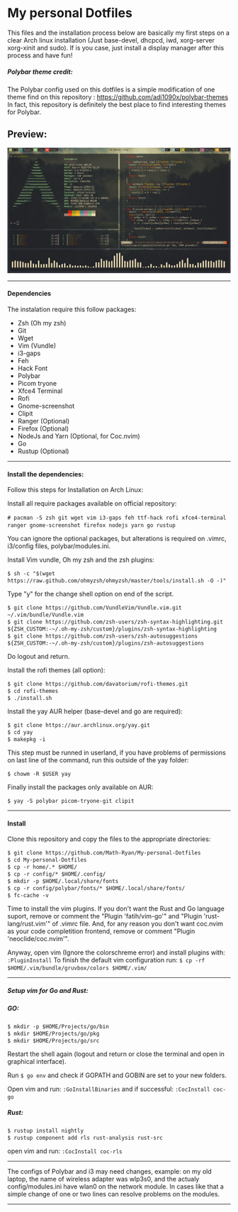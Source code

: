 # My personal Dotfiles
This files and the installation process below are basically my first steps on a clear Arch linux installation (Just base-devel, dhcpcd, iwd, xorg-server xorg-xinit and sudo). If is you case, just install a display manager after this process and have fun!

##### Polybar theme credit:
The Polybar config used on this dotfiles is a simple modification of one theme find on this repository : https://github.com/adi1090x/polybar-themes In fact, this repository is definitely the best place to find interesting themes for Polybar.


## Preview:
![Alt text](prints/screenshot.png?raw=true "Preview")
___
#### Dependencies

The instalation require this follow packages:
* Zsh (Oh my zsh)
* Git
* Wget
* Vim (Vundle)
* i3-gaps
* Feh
* Hack Font
* Polybar
* Picom tryone
* Xfce4 Terminal
* Rofi
* Gnome-screenshot
* Clipit
* Ranger (Optional)
* Firefox (Optional)
* NodeJs and Yarn (Optional, for Coc.nvim)
* Go
* Rustup (Optional)
___

#### Install the dependencies:
Follow this steps for Installation on Arch Linux:

Install all require packages available on official repository:

```# pacman -S zsh git wget vim i3-gaps feh ttf-hack rofi xfce4-terminal ranger gnome-screenshot firefox nodejs yarn go rustup```

You can ignore the optional packages, but alterations is required on .vimrc, i3/config files, polybar/modules.ini.

Install Vim vundle, Oh my zsh and the zsh plugins:
```
$ sh -c "$(wget https://raw.github.com/ohmyzsh/ohmyzsh/master/tools/install.sh -O -)"
```
Type "y" for the change shell option on end of the script.
```
$ git clone https://github.com/VundleVim/Vundle.vim.git ~/.vim/bundle/Vundle.vim
$ git clone https://github.com/zsh-users/zsh-syntax-highlighting.git ${ZSH_CUSTOM:-~/.oh-my-zsh/custom}/plugins/zsh-syntax-highlighting
$ git clone https://github.com/zsh-users/zsh-autosuggestions ${ZSH_CUSTOM:-~/.oh-my-zsh/custom}/plugins/zsh-autosuggestions
```

Do logout and return.

Install the rofi themes (all option):
```
$ git clone https://github.com/davatorium/rofi-themes.git
$ cd rofi-themes
$ ./install.sh
```

Install the yay AUR helper (base-devel and go are required): 

```
$ git clone https://aur.archlinux.org/yay.git
$ cd yay
$ makepkg -i
```

This step must be runned in userland, if you have problems of permissions on last line of the command, run this outside of the yay folder:
```
$ chowm -R $USER yay
```

Finally install the packages only available on AUR:
```
$ yay -S polybar picom-tryone-git clipit
```
___
#### Install
Clone this repository and copy the files to the appropriate directories:
```
$ git clone https://github.com/Math-Ryan/My-personal-Dotfiles
$ cd My-personal-Dotfiles
$ cp -r home/.* $HOME/
$ cp -r config/* $HOME/.config/
$ mkdir -p $HOME/.local/share/fonts
$ cp -r config/polybar/fonts/* $HOME/.local/share/fonts/
$ fc-cache -v
```

Time to install the vim plugins. If you don't want the Rust and Go language suport, remove or comment the "Plugin 'fatih/vim-go'" and "Plugin 'rust-lang/rust.vim'" of .vimrc file. And, for any reason you don't want coc.nvim as your code completition frontend, remove or comment "Plugin 'neoclide/coc.nvim'".

Anyway, open vim (Ignore the colorschreme error) and install plugins with: ```:PluginInstall```
To finish the default vim configuration run: ```$ cp -rf $HOME/.vim/bundle/gruvbox/colors $HOME/.vim/ ```
____
##### Setup vim for Go and Rust:

##### GO:
```
$ mkdir -p $HOME/Projects/go/bin
$ mkdir $HOME/Projects/go/pkg
$ mkdir $HOME/Projects/go/src
```
Restart the shell again (logout and return or close the terminal and open in graphical interface).

Run ```$ go env``` and check if GOPATH and GOBIN are set to your new folders.

Open vim and run: ```:GoInstallBinaries``` and if successful: ```:CocInstall coc-go```

##### Rust:
```
$ rustup install nightly
$ rustup component add rls rust-analysis rust-src
```

open vim and run: ```:CocInstall coc-rls```
____

The configs of Polybar and i3 may need changes, example: on my old laptop, the name of wireless adapter was wlp3s0, and the actualy config/modules.ini have wlan0 on the network module. In cases like that a simple change of one or two lines can resolve problems on the modules.
____
